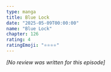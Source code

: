 ```yaml
---
type: manga
title: Blue Lock
date: "2025-05-09T00:00:00"
name: "Blue Lock"
chapter: 126
rating: 4
ratingEmoji: "⭐️⭐️⭐️⭐️"
---
```


_[No review was written for this episode]_